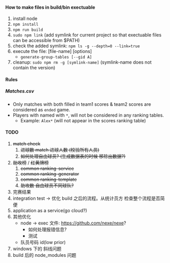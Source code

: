 #### How to make files in build/bin exectuable

1. install node
2. `npm install`
3. `npm run build`
4. `sudo npm link` (add symlink for current project so that exectuable files can be accessible from $PATH)
5. check the added symlink: `npm ls -g --depth=0 --link=true`
6. execute the file: [file-name] [options]
   - `generate-group-tables [--gid A]`
7. cleanup: `sudo npm rm -g [symlink-name]` (symlink-name does not contain the version)

#### Rules

##### Matches.csv

- Only matches with both filled in team1 scores & team2 scores are considered as `ended` game.
- Players with named with `*`, will not be considered in any ranking tables.
  - Example: `Alex*` (will not appear in the scores ranking table)

#### TODO

1. ~~match check~~
   1. ~~进球数 match 进球人数 (校验所有人员)~~
   1. ~~如何处理自由球员? (生成数据表的时候 移除出数据?)~~
2. ~~助攻榜~~ / ~~红黄牌榜~~
   1. ~~common ranking-service~~
   2. ~~common ranking-generator~~
   3. ~~common ranking-template~~
   4. ~~助攻数 自由球员不同球队?~~
3. 完赛结果
4. integration test -> 优化 build 之后的流程。从统计员方 检查整个流程是否简便
5. application as a service(go cloud?)
6. 其他优化
   - node -> exec 文件: https://github.com/nexe/nexe?
     - 如何处理报错信息?
     - 测试
   - 队员号码 id(low prior)
7. windows 下的 斜线问题
8. build 后的 node_modules 问题
